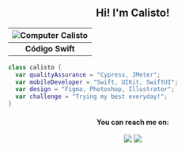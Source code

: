 <h2 align='center'>Hi! I'm Calisto!</h2>

| ![Computer Calisto](https://gist.githubusercontent.com/vininjr/d29bb07bdadb41e4b0923bc8fa748b1a/raw/88f20c9d749d756be63f22b09f3c4ac570bc5101/programming.gif) | 
| :---: |
| **Código Swift** |
```swift
class calisto {
  var qualityAssurance = "Cypress, JMeter";
  var mobileDeveloper = "Swift, UIKit, SwiftUI";
  var design = "Figma, Photoshop, Illustrator";
  var challenge = "Trying my best everyday!";
}
```


<h4 align='center'>You can reach me on:<br> <br>
<a href="https://www.linkedin.com/in/mateuscalisto/"><img src="https://img.shields.io/badge/linkedin-%230077B5.svg?&style=for-the-badge&logo=linkedin&logoColor=white" /></a>
<a href="mailto:mateus.bruno.calisto@gmail.com"><img src="https://img.shields.io/badge/Gmail-D14836?style=for-the-badge&logo=gmail&logoColor=white" /></a>

